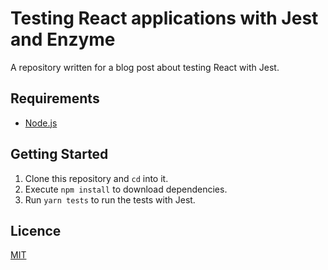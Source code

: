 # Testing React applications with Jest and Enzyme

A repository written for a blog post about testing React with Jest.

## Requirements

- [Node.js](https://nodejs.org/en/download/)

## Getting Started

1. Clone this repository and `cd` into it.
2. Execute `npm install` to download dependencies.
3. Run `yarn tests` to run the tests with Jest.

## Licence

[MIT](https://opensource.org/licenses/MIT)

